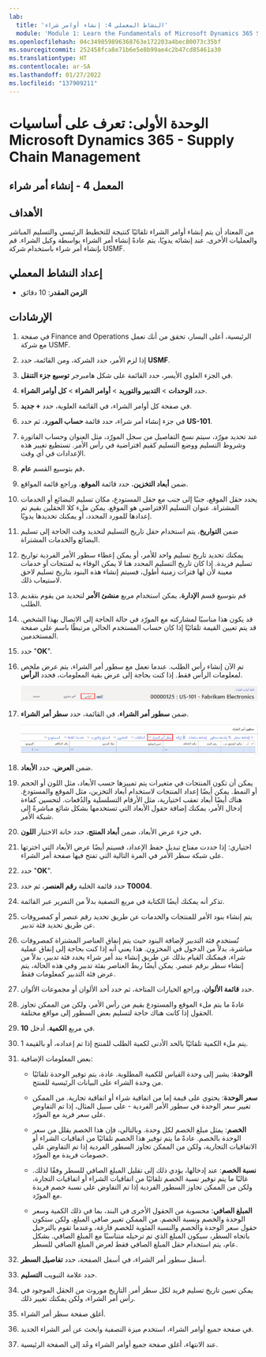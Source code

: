 ```yaml
---
lab:
  title: 'النشاط المعملي 4: إنشاء أوامر شراء'
  module: 'Module 1: Learn the Fundamentals of Microsoft Dynamics 365 Supply Chain Management'
ms.openlocfilehash: 04c349859896368763e172203a4bec80073c35bf
ms.sourcegitcommit: 252458fca8e71b6e5e8b99ae4c2b47cd85461a30
ms.translationtype: HT
ms.contentlocale: ar-SA
ms.lasthandoff: 01/27/2022
ms.locfileid: "137909211"
---
```

# <a name="module-1-learn-the-fundamentals-of-microsoft-dynamics-365-supply-chain-management"></a>الوحدة الأولى: تعرف على أساسيات Microsoft Dynamics 365 - Supply Chain Management

## <a name="lab-4---create-a-purchase-order"></a>المعمل 4 - إنشاء أمر شراء

## <a name="objectives"></a>الأهداف

من المعتاد أن يتم إنشاء أوامر الشراء تلقائيًا كنتيجة للتخطيط الرئيسي والتسليم المباشر والعمليات الأخرى. عند إنشائه يدويًا، يتم عادةً إنشاء أمر الشراء بواسطة وكيل الشراء. قم بإنشاء أمر شراء باستخدام شركة USMF.

## <a name="lab-setup"></a>إعداد النشاط المعملي

   - **الزمن المقدر**: 10 دقائق

## <a name="instructions"></a>الإرشادات

1. في صفحة Finance and Operations الرئيسية، أعلى اليسار، تحقق من أنك تعمل مع شركة USMF.

1. إذا لزم الأمر، حدد الشركة، ومن القائمة، حدد **USMF**.

1. في الجزء العلوي الأيسر، حدد القائمة على شكل هامبرجر **توسيع جزء التنقل**.

1. حدد **الوحدات** > **التدبير والتوريد** > **أوامر الشراء** > **كل أوامر الشراء**.

1. في صفحة كل أوامر الشراء، في القائمة العلوية، حدد **+ جديد**.

1. في جزء إنشاء أمر شراء، حدد قائمة **حساب المورد**، ثم حدد **US-101**.

1. عند تحديد مورّد، سيتم نسخ التفاصيل من سجل المورّد، مثل العنوان وحساب الفاتورة وشروط التسليم ووضع التسليم كقيم افتراضية في رأس الأمر. تستطيع تغيير هذه الإعدادات في أي وقت.

1. قم بتوسيع القسم **عام.**

1. ضمن **أبعاد التخزين**، حدد قائمة **الموقع**، وراجع قائمة المواقع.

1. يحدد حقل الموقع، جنبًا إلى جنب مع حقل المستودع، مكان تسليم البضائع أو الخدمات المشتراة. عنوان التسليم الافتراضي هو الموقع. يمكن ملء كلا الحقلين بقيم تم إعدادها للمورد المحدد، أو يمكنك تحديدها يدويًا.

1. ضمن **التواريخ**، يتم استخدام حقل تاريخ التسليم لتحديد وقت الحاجة إلى تسليم البضائع والخدمات المشتراة.

1. يمكنك تحديد تاريخ تسليم واحد للأمر، أو يمكن إعطاء سطور الأمر الفردية تواريخ تسليم فريدة. إذا كان تاريخ التسليم المحدد هنا لا يمكن الوفاء به لمنتجات أو خدمات معينة لأن لها فترات زمنية أطول، فسيتم إنشاء هذه البنود بتاريخ تسليم لاحق لاستيعاب ذلك.

1. قم بتوسيع قسم **الإدارة.** يمكن استخدام مربع **منشئ الأمر** لتحديد من يقوم بتقديم الطلب.

1. قد يكون هذا مناسبًا لمشاركته مع المورّد في حالة الحاجة إلى الاتصال بهذا الشخص. قد يتم تعيين القيمة تلقائيًا إذا كان حساب المستخدم الحالي مرتبطًا باسم على صفحة المستخدمين.

1. حدد "**OK**".

1. تم الآن إنشاء رأس الطلب. عندما تعمل مع سطور أمر الشراء، يتم عرض ملخص لمعلومات الرأس فقط. إذا كنت بحاجة إلى عرض بقية المعلومات، فحدد **الرأس**.

    ![صورة شاشة تعرض موقع قائمة الرأس](./media/lp1-m3-purchase-order-header-option.png)

1. ضمن **سطور أمر الشراء**، في القائمة، حدد **سطر أمر الشراء**.

    ![صورة شاشة توضح موقع خيار قائمة سطر أمر الشراء](./media/lp1-m3-purchase-order-purchase-order-line-menu.png)

1. ضمن **العرض**، حدد **الأبعاد**.

1. يمكن أن تكون المنتجات في متغيرات يتم تمييزها حسب الأبعاد، مثل اللون أو الحجم أو النمط. يمكن أيضًا إعداد المنتجات لاستخدام أبعاد التخزين، مثل الموقع والمستودع. هناك أيضًا أبعاد تعقب اختيارية، مثل الأرقام التسلسلية والدُفعات. لتحسين كفاءة إدخال الأمر، يمكنك إضافة حقول الأبعاد التي تستخدمها بشكل شائع مباشرةً إلى شبكة الأمر.

1. في جزء عرض الأبعاد، ضمن **أبعاد المنتج**، حدد خانة الاختيار **اللون.**

1. اختياري: إذا حددت مفتاح تبديل حفظ الإعداد، فسيتم أيضًا عرض الأبعاد التي اخترتها على شبكة سطر الأمر في المرة التالية التي تفتح فيها صفحة أمر الشراء.

1. حدد "**OK**".

1. حدد قائمة الخلية **رقم العنصر**، ثم حدد **T0004**.

1. تذكر أنه يمكنك أيضًا الكتابة في مربع التصفية بدلاً من التمرير عبر القائمة.

1. يتم إنشاء بنود الأمر للمنتجات والخدمات عن طريق تحديد رقم عنصر أو كمصروفات عن طريق تحديد فئة تدبير.

1. تُستخدم فئة التدبير لإضافة البنود حيث يتم إنفاق العناصر المشتراة كمصروفات مباشرة، بدلاً من الدخول في المخزون. هذا يعني أنه إذا كنت بحاجة إلى إنفاق عملية شراء، فيمكنك القيام بذلك عن طريق إنشاء بند أمر شراء يحدد فئة تدبير، بدلاً من إنشاء سطر برقم عنصر. يمكن أيضًا ربط العناصر بفئة تدبير وفي هذه الحالة، يتم عرض فئة التدبير كمعلومات فقط.

1. حدد **قائمة الألوان**، وراجع الخيارات المتاحة، ثم حدد أحد الألوان أو مجموعات الألوان.

1. عادةً ما يتم ملء الموقع والمستودع بقيم من رأس الأمر، ولكن من الممكن تجاوز الحقول إذا كانت هناك حاجة لتسليم بعض السطور إلى مواقع مختلفة.

1. في مربع **الكمية**، أدخل **10**.

1. يتم ملء الكمية تلقائيًا بالحد الأدنى لكمية الطلب للمنتج إذا تم إعداده، أو بالقيمة 1.

1. بعض المعلومات الإضافية:

    - **الوحدة**: يشير إلى وحدة القياس للكمية المطلوبة. عادة، يتم توفير الوحدة تلقائيًا من وحدة الشراء على البيانات الرئيسية للمنتج.

    - **سعر الوحدة**: يحتوي على قيمة إما من اتفاقية شراء أو اتفاقية تجارية. من الممكن تغيير سعر الوحدة في سطور الأمر الفردية - على سبيل المثال، إذا تم التفاوض على سعر فريد مع المورّد.

    - **الخصم**: يمثل مبلغ الخصم لكل وحدة. وبالتالي، فإن هذا الخصم يقلل من سعر الوحدة بالخصم. عادةً ما يتم توفير هذا الخصم تلقائيًا من اتفاقيات الشراء أو الاتفاقيات التجارية، ولكن من الممكن تجاوز السطور الفردية إذا تم التفاوض على خصومات فريدة مع المورّد.

    - **نسبة الخصم**: عند إدخالها، يؤدي ذلك إلى تقليل المبلغ الصافي للسطر وفقًا لذلك. غالبًا ما يتم توفير نسبة الخصم تلقائيًا من اتفاقيات الشراء أو اتفاقيات التجارة، ولكن من الممكن تجاوز السطور الفردية إذا تم التفاوض على نسبة خصم فريدة مع المورّد.

    - **المبلغ الصافي**: محسوبة من الحقول الأخرى في البند، بما في ذلك الكمية وسعر الوحدة والخصم ونسبة الخصم. من الممكن تغيير صافي المبلغ، ولكن ستكون حقول سعر الوحدة والخصم والنسبة المئوية للخصم فارغة، وعندما تقوم بالترحيل باتجاه السطر، سيكون المبلغ الذي تم ترحيله متناسبًا مع المبلغ الصافي. بشكل عام، يتم استخدام حقل المبلغ الصافي فقط لعرض المبلغ الصافي للسطر.

1. أسفل سطور أمر الشراء، في أسفل الصفحة، حدد **تفاصيل السطر**.

1. حدد علامة التبويب **التسليم**.

1. يمكن تعيين تاريخ تسليم فريد لكل سطر أمر. التاريخ موروث من الحقل الموجود في رأس أمر الشراء، ولكن يمكنك تغيير ذلك.

1. أغلق صفحة سطر أمر الشراء.

1. في صفحة جميع أوامر الشراء، استخدم ميزة التصفية وابحث عن أمر الشراء الجديد.

1. عند الانتهاء، أغلق صفحة جميع أوامر الشراء وعُد إلى الصفحة الرئيسية.
